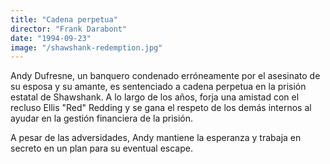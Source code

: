 ```yaml
---
title: "Cadena perpetua"
director: "Frank Darabont"
date: "1994-09-23"
image: "/shawshank-redemption.jpg"
---
```


Andy Dufresne, un banquero condenado erróneamente por el asesinato de su esposa y su amante, es sentenciado a cadena perpetua en la prisión estatal de Shawshank. A lo largo de los años, forja una amistad con el recluso Ellis "Red" Redding y se gana el respeto de los demás internos al ayudar en la gestión financiera de la prisión.

A pesar de las adversidades, Andy mantiene la esperanza y trabaja en secreto en un plan para su eventual escape.
